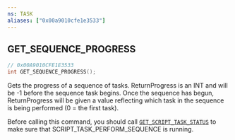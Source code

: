 ```yaml
---
ns: TASK
aliases: ["0x00a9010cfe1e3533"]
---
```

## GET_SEQUENCE_PROGRESS

```c
// 0x00A9010CFE1E3533
int GET_SEQUENCE_PROGRESS();
```

Gets the progress of a sequence of tasks.
ReturnProgress is an INT and will be -1 before the sequence task begins. Once the sequence has begun, ReturnProgress will be given a value reflecting which task in the sequence is being performed (0 = the first task).

Before calling this command, you should call [`GET_SCRIPT_TASK_STATUS`](#_0x77F1BEB8863288D5) to make sure that SCRIPT_TASK_PERFORM_SEQUENCE is running.

